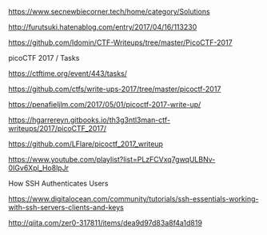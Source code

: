 
https://www.secnewbiecorner.tech/home/category/Solutions

http://furutsuki.hatenablog.com/entry/2017/04/16/113230

https://github.com/Idomin/CTF-Writeups/tree/master/PicoCTF-2017

picoCTF 2017 / Tasks

https://ctftime.org/event/443/tasks/

https://github.com/ctfs/write-ups-2017/tree/master/picoctf-2017

https://penafieljlm.com/2017/05/01/picoctf-2017-write-up/

https://hgarrereyn.gitbooks.io/th3g3ntl3man-ctf-writeups/2017/picoCTF_2017/

https://github.com/LFlare/picoctf_2017_writeup

https://www.youtube.com/playlist?list=PLzFCVxq7gwqULBNv-0IGv6Xpl_Ho8lpJr

How SSH Authenticates Users

https://www.digitalocean.com/community/tutorials/ssh-essentials-working-with-ssh-servers-clients-and-keys

http://qiita.com/zer0-317811/items/dea9d97d83a8f4a1d819

